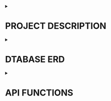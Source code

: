 <details> 
    <summary><h1>PROJECT DESCRIPTION</h1></summary>
<h3>APP NAME: PRONTO</h3>
<details>
    <summary><h3>SHORT DESCRIPTION:</h3></summary>

Streamlined E-commerce for a small Italian restaurant.

This project is intended to simplify web management for non-tech-savvy owners and managers, enabling effortless updates to products and prices. This solution amplifies online visibility, attracting new customers and fostering loyalty among existing ones.
</details>
<details>
    <summary><h3>LIST OF FEATURES:</h3></summary>

1. **TECH STACK:**
    * ***MySQL database:*** Centralized storage for business information.
    * ***NodeJS API:*** using Express and Sequelize for effective communication with internal and external services or applications.
    * ***HTML Website:*** SEO-optimized platform for web presence and customer acquisition.
    * ***IONIC / Angular Web-App:*** Enhances customer loyalty and streamlines business processes.
2. **FUNCTIONALITY:**
    * ***User Management:*** Facilitates the creation, retrieval, updating, and deletion (CRUD) of users with essential details, user types (admin, employee, customer), and login credentials.
    * ***Product Management:*** Enables CRUD operations for products, incorporating categories, prices, and images. This functionality is integral for website construction and empowers customers to place orders. Integration of a camera plugin ensures seamless updating of product images.
    * ***Order Management:*** Streamlines CRUD processes for orders, encompassing vital information for users placing orders, employees tracking them, and admins generating insightful reports."
</details>
<details>
    <summary><h3>FUTURE FEATURES:</h3></summary>

1. Online Payment Integration.
2. Customer point rewards and redemption in-store or online.
3. Push notifications.
4. Automatic/Scheduled Reports.
5. New customizations for the website.
</details>
<details>
    <summary><h3>APPLICATION USERS:</h3></summary>

1. ***Admins:*** Full access to every feature.
2. ***Employees:*** Customer-level acces and limited management access.
3. ***Customers:*** Access limited to website navigation and own orders.
</details>
<details>
    <summary><h3>TYPE OF APPLICATION: WEB AND MOBILE</h3></summary>

1. ***Website:*** HTML, SCSS and Bootstrap to improve SEO.
2. ***Ionic / Angular:*** Cross-platform APP for customers and internal management.
</details>
</details>

<details>
    <summary><h1>DTABASE ERD</h1></summary>

![Database ERD - V1.0](images/ERD-v1.jpg)
</details>


<details>
    <summary><h1>API FUNCTIONS</h1></summary>
    
|MODULES|METHOD|ROUTE|PARAMS|OPTIONAL PARAMS|FUNCTION|DESCRIPTION|
|---|---|---|---|---|---|---|
|CATEGORIES|GET|/categories|||`getAllCategories`|Returns all categories|
| |GET|/categories/:categoryId|||`getCategory`|Returns one category|
| |POST|/categories|{name:string}||`newCategory`|Creates a new category and returns it|
| |PUT|/categories/:categoryId|{name:string}||`updateCategory`|Updates the name of a category|
| |DELETE|/categories/:categoryId|||`deleteCategory`|Deletes a category|
|ORDERS STATUS|GET|/ordersstatus|||`getAllStatus`|Returns all status for the orders|
| |GET|/ordersstatus/:ordersstatusId|||`getStatus`|Returns one status|
| |POST|/ordersstatus|{name:string}||`newStatus`|Creates a new order status and returns it|
| |PUT|/ordersstatus/:ordersstatusId|{name:string}||`updateStatus`|Updates the name of an order status|
| |DELETE|/ordersstatus/:ordersstatusId|||`deleteStatus`|Deletes an order status|
|USERS TYPE|GET|/usertypes|||`getAllUserTypes`|Returns all available user's type|
| |GET|/usertypes/:usertypesId|||`getUserType`|Returns one user type|
|SECTIONS|GET|/sections|||`getAllSections`|Returns all the sections|
| |GET|/sections/:sectionId|||`getSection`|Returns one section|
| |POST|/sections|{name:string,web:string}||`newSection`|Creates a new section|
| |PUT|/sections/:sectionId||{name:string,web:string}|`updateSection`|Updates the section according to the given params|
| |DELETE|/sections/:sectionId|||`deleteSection`|Deletes one section|
|USERS|GET|/users||{type: integer, name: string, lastName:string, email:string, address:string}|`getAllUsers`|Returns all users with optional filters|
| |POST|/users|{type:integer, name:string, lastName:string, email:string, address:string}||`newUser`|Creates a new user in the database and returns the user|
| |GET|/users/:userId|||`getUser`|Returns one user with its usertype|
| |PUT|/users/:userId||{type: integer, name: string, lastName:string, email:string, address:string}|`updateUser`|Updates user with the given params, leaving the rest as it was|
|PRODUCTS|GET|/products||{name:string,categoryId:integer,order:string}|`getAllProducts`|Returns all the products with its corresponding category and prices with its sections. Optional parameters are to determine filters and ordering|
| |GET|/products/:productId|||`getProduct`|Returns one product with its corresponding category and prices with its sections|
| |POST|/products|{name:string,categoryId:integer}|{image:string,order:integer}|`newProduct`|Creates a product. image:default.jpg, order:0 are passed as default values|
| |PUT|/products/:productId||{name:string,categoryId:integer,image:string,order:integer}|`updateProduct`|Updates the product with the given params, leaving the rest as it was|
| |DELETE|/products/:productId|||`deleteProduct`|Deletes the product and its prices from productsprices|
| |POST|/products/prices/:productId|{price:float,sectionId:integer}|{concept:string}|`newPrice`|Creates a new price for a product in a determined section. Optional set a concept for that price.|
| |PUT|/products/prices/:productpriceId||{price:float,sectionId:integer,concept:string}|`updatePrice`|Updates the price for a product by its ID in productprices|
| |DELETE|/products/prices/:productpriceId|||`deletePrice`|Deletes the corresponding productprice item|
|ORDERS|GET|/orders||{date_from:date,date_to:date,userId:integer,ordersstatusesId:integer}|`getAllOrders`|Returns all the orders with its users and products. Optional params for filters and order|
| |GET|/orders/:orderId|||`getOrder`|Returns one order with its user and products|
| |POST|/orders|{userId:integer}|{ordersstatusesId:integer,createdAt:date,updatedAt:date}|`newOrder`|Creates an order. ordersstatusesId:1, createdAt:NOW(), updatedAt:NOW() are default values|
| |PUT|/orders/:orderId||{userId:integer,ordersstatusesId:integer,createdAt:date,updatedAt:date}|`updateFullOrder`|Only for the admins, for very parcticular cases|
| |PATCH|/orders/:orderId|{ordersstatusesId:integer}||`updateOrderStatus`|Updates the order status. field updatedAt by defauls changes to NOW()|
| |DELETE|/orders/:orderId|||`deleteOrder`|Deletes an order and the related ordersproducts|
| |GET|/orders/products/:orderId|||`getOrderProducts`|Returns only the products for an order|
| |POST|/orders/products/:orderId|{productId:integer,quantity:float}||`newOrderProduct`|Adds a new product to the order with its quantity. The rest of the fields in ordersproducts are filled with the current product information|
| |PATCH|/orders/products/:orderproductId|{quantity:float}||`updateOrderProductQuantity`|Updates only the quantity for a product related to an order|
| |DELETE|/orders/products/:orderproductId|||`deleteOrderProduct`|Removes a product from an order|

</details>
